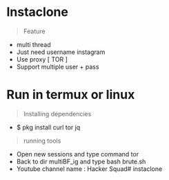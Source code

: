 # Instaclone
> Feature
+ multi thread
+ Just need username instagram
+ Use proxy [ TOR ]
+ Support multiple user + pass

# Run in termux or linux
> Installing dependencies
+ $ pkg install curl tor jq

> running tools
+ Open new sessions and type command tor
+ Back to dir multiBF_ig and type bash brute.sh
+ Youtube channel name : Hacker Squad# instaclone
